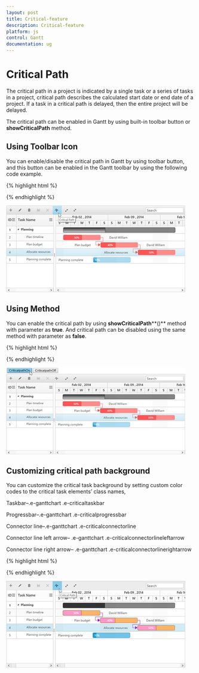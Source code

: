 ```yaml
---
layout: post
title: Critical-feature
description: Critical-feature
platform: js
control: Gantt
documentation: ug
---
```

# Critical Path

The critical path in a project is indicated by a single task or a series of tasks in a project, critical path describes the calculated start date or end date of a project. If a task in a critical path is delayed, then the entire project will be delayed.

The critical path can be enabled in Gantt by using built-in toolbar button or **showCriticalPath** method.

## Using Toolbar Icon

You can enable/disable the critical path in Gantt by using toolbar button, and this button can be enabled in the Gantt toolbar by using the following code example.

{% highlight html %}
 
<div id="GanttContainer"></div> 
<script>                   
       $("#GanttContainer").ejGantt(
                        {
                       //...
        toolbarSettings: {
                   showToolbar: true,
                   toolbarItems: [
                          //..
                   ej.Gantt.ToolbarItems.CriticalPath,
                                 ],
                         },
             });                   
</script>

{% endhighlight %}

![](/js/Gantt/criticalfeature_images/criticalfeature_img1.jpeg)


## Using Method

You can enable the critical path by using **showCriticalPath****()** method with parameter as **true**. And critical path can be disabled using the same method with parameter as **false**.

{% highlight html %}
 
<script>                   
$("#buttonon").click(function (args) {
                ganttObj = $("#GanttContainer").data("ejGantt");
                ganttObj.showCriticalPath(true);
            })
$("#buttonoff").click(function (args) {
                ganttObj = $("#GanttContainer").data("ejGantt");
                ganttObj.showCriticalPath(false);
            })              
</script>

{% endhighlight %}

![](/js/Gantt/criticalfeature_images/criticalfeature_img2.jpeg)


## Customizing critical path background

You can customize the critical task background by setting custom color codes to the critical task elements’ class names,

Taskbar–.e-ganttchart .e-criticaltaskbar 

Progressbar–.e-ganttchart .e-criticalprogressbar     

Connector line–.e-ganttchart .e-criticalconnectorline       

Connector line left arrow– .e-ganttchart .e-criticalconnectorlineleftarrow  

Connector line right arrow–  .e-ganttchart .e-criticalconnectorlinerightarrow 

{% highlight html %}
 
<style>
    .e-ganttchart .e-criticaltaskbar {
                background-color : #ffb366!important;
                border-color : gray!important
    }
    .e-ganttchart .e-criticalprogressbar {
                background-color : #ff99cc!important;
                border-color : #b35900!important
    }
    .e-ganttchart .e-criticalconnectorline {
                background-color : #b800e6!important;
    }
    .e-ganttchart .e-criticalconnectorlineleftarrow {
                border-right-color : #b800e6!important;
    }
    .e-ganttchart .e-criticalconnectorlinerightarrow{
                border-left-color : #b800e6!important;
    }
</style>


{% endhighlight %}

![](/js/Gantt/criticalfeature_images/criticalfeature_img3.jpeg)


